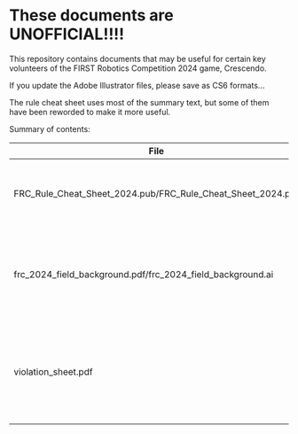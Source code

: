 # **These documents are UNOFFICIAL!!!!**

This repository contains documents that may be useful for certain key volunteers of the FIRST Robotics Competition 2024 game, Crescendo.

If you update the Adobe Illustrator files, please save as CS6 formats...

The rule cheat sheet uses most of the summary text, but some of them have been reworded to make it more useful.

Summary of contents:

| File | Description |
| --- | --- |
| FRC_Rule_Cheat_Sheet_2024.pub/FRC_Rule_Cheat_Sheet_2024.pdf | Quick cheat sheet of important rules and their penalties. |
| frc_2024_field_background.pdf/frc_2024_field_background.ai | Simplified schematic of field that can be laminated to use dry erase markers on. |
| violation_sheet.pdf | A form that can be handed between Key Volunteers to track major violations. |
  
